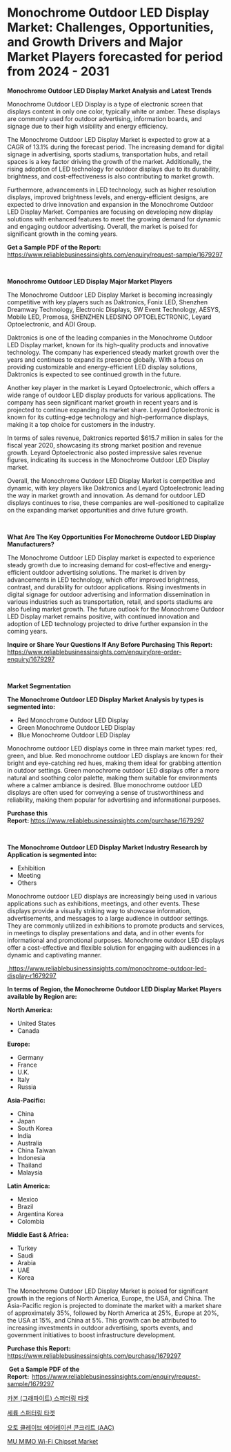 <p><h1>Monochrome Outdoor LED Display Market: Challenges, Opportunities, and Growth Drivers and Major Market Players forecasted for period from 2024 - 2031</h1></p><p><strong>Monochrome Outdoor LED Display Market Analysis and Latest Trends</strong></p>
<p><p>Monochrome Outdoor LED Display is a type of electronic screen that displays content in only one color, typically white or amber. These displays are commonly used for outdoor advertising, information boards, and signage due to their high visibility and energy efficiency.</p><p>The Monochrome Outdoor LED Display Market is expected to grow at a CAGR of 13.1% during the forecast period. The increasing demand for digital signage in advertising, sports stadiums, transportation hubs, and retail spaces is a key factor driving the growth of the market. Additionally, the rising adoption of LED technology for outdoor displays due to its durability, brightness, and cost-effectiveness is also contributing to market growth.</p><p>Furthermore, advancements in LED technology, such as higher resolution displays, improved brightness levels, and energy-efficient designs, are expected to drive innovation and expansion in the Monochrome Outdoor LED Display Market. Companies are focusing on developing new display solutions with enhanced features to meet the growing demand for dynamic and engaging outdoor advertising. Overall, the market is poised for significant growth in the coming years.</p></p>
<p><strong>Get a Sample PDF of the Report:&nbsp;</strong> <a href="https://www.reliablebusinessinsights.com/enquiry/request-sample/1679297">https://www.reliablebusinessinsights.com/enquiry/request-sample/1679297</a></p>
<p>&nbsp;</p>
<p><strong>Monochrome Outdoor LED Display Major Market Players</strong></p>
<p><p>The Monochrome Outdoor LED Display Market is becoming increasingly competitive with key players such as Daktronics, Fonix LED, Shenzhen Dreamway Technology, Electronic Displays, SW Event Technology, AESYS, Mobile LED, Promosa, SHENZHEN LEDSINO OPTOELECTRONIC, Leyard Optoelectronic, and ADI Group.</p><p>Daktronics is one of the leading companies in the Monochrome Outdoor LED Display market, known for its high-quality products and innovative technology. The company has experienced steady market growth over the years and continues to expand its presence globally. With a focus on providing customizable and energy-efficient LED display solutions, Daktronics is expected to see continued growth in the future.</p><p>Another key player in the market is Leyard Optoelectronic, which offers a wide range of outdoor LED display products for various applications. The company has seen significant market growth in recent years and is projected to continue expanding its market share. Leyard Optoelectronic is known for its cutting-edge technology and high-performance displays, making it a top choice for customers in the industry.</p><p>In terms of sales revenue, Daktronics reported $615.7 million in sales for the fiscal year 2020, showcasing its strong market position and revenue growth. Leyard Optoelectronic also posted impressive sales revenue figures, indicating its success in the Monochrome Outdoor LED Display market.</p><p>Overall, the Monochrome Outdoor LED Display Market is competitive and dynamic, with key players like Daktronics and Leyard Optoelectronic leading the way in market growth and innovation. As demand for outdoor LED displays continues to rise, these companies are well-positioned to capitalize on the expanding market opportunities and drive future growth.</p></p>
<p>&nbsp;</p>
<p><strong>What Are The Key Opportunities For Monochrome Outdoor LED Display Manufacturers?</strong></p>
<p><p>The Monochrome Outdoor LED Display market is expected to experience steady growth due to increasing demand for cost-effective and energy-efficient outdoor advertising solutions. The market is driven by advancements in LED technology, which offer improved brightness, contrast, and durability for outdoor applications. Rising investments in digital signage for outdoor advertising and information dissemination in various industries such as transportation, retail, and sports stadiums are also fueling market growth. The future outlook for the Monochrome Outdoor LED Display market remains positive, with continued innovation and adoption of LED technology projected to drive further expansion in the coming years.</p></p>
<p><strong>Inquire or Share Your Questions If Any Before Purchasing This Report:</strong> <a href="https://www.reliablebusinessinsights.com/enquiry/pre-order-enquiry/1679297">https://www.reliablebusinessinsights.com/enquiry/pre-order-enquiry/1679297</a></p>
<p>&nbsp;</p>
<p><strong>Market Segmentation</strong></p>
<p><strong>The Monochrome Outdoor LED Display Market Analysis by types is segmented into:</strong></p>
<p><ul><li>Red Monochrome Outdoor LED Display</li><li>Green Monochrome Outdoor LED Display</li><li>Blue Monochrome Outdoor LED Display</li></ul></p>
<p><p>Monochrome outdoor LED displays come in three main market types: red, green, and blue. Red monochrome outdoor LED displays are known for their bright and eye-catching red hues, making them ideal for grabbing attention in outdoor settings. Green monochrome outdoor LED displays offer a more natural and soothing color palette, making them suitable for environments where a calmer ambiance is desired. Blue monochrome outdoor LED displays are often used for conveying a sense of trustworthiness and reliability, making them popular for advertising and informational purposes.</p></p>
<p><strong>Purchase this Report:&nbsp;</strong><a href="https://www.reliablebusinessinsights.com/purchase/1679297">https://www.reliablebusinessinsights.com/purchase/1679297</a></p>
<p>&nbsp;</p>
<p><strong>The Monochrome Outdoor LED Display Market Industry Research by Application is segmented into:</strong></p>
<p><ul><li>Exhibition</li><li>Meeting</li><li>Others</li></ul></p>
<p><p>Monochrome outdoor LED displays are increasingly being used in various applications such as exhibitions, meetings, and other events. These displays provide a visually striking way to showcase information, advertisements, and messages to a large audience in outdoor settings. They are commonly utilized in exhibitions to promote products and services, in meetings to display presentations and data, and in other events for informational and promotional purposes. Monochrome outdoor LED displays offer a cost-effective and flexible solution for engaging with audiences in a dynamic and captivating manner.</p></p>
<p><a href="https://www.reliablebusinessinsights.com/monochrome-outdoor-led-display-r1679297">&nbsp;https://www.reliablebusinessinsights.com/monochrome-outdoor-led-display-r1679297</a></p>
<p><strong>In terms of Region, the Monochrome Outdoor LED Display Market Players available by Region are:</strong></p>
<p>
    <p> <strong> North America: </strong>
        <ul>
            <li>United States</li>
            <li>Canada</li>
        </ul>
        </p> 
    <p> <strong> Europe: </strong>
        <ul>
            <li>Germany</li>
            <li>France</li>
            <li>U.K.</li>
            <li>Italy</li>
            <li>Russia</li>
        </ul>
        </p> 
    <p> <strong> Asia-Pacific: </strong>
        <ul>
            <li>China</li>
            <li>Japan</li>
            <li>South Korea</li>
            <li>India</li>
            <li>Australia</li>
            <li>China Taiwan</li>
            <li>Indonesia</li>
            <li>Thailand</li>
            <li>Malaysia</li>
        </ul>
        </p> 
    <p> <strong> Latin America: </strong>
        <ul>
            <li>Mexico</li>
            <li>Brazil</li>
            <li>Argentina Korea</li>
            <li>Colombia</li>
        </ul>
        </p> 
    <p> <strong> Middle East & Africa: </strong>
        <ul>
            <li>Turkey</li>
            <li>Saudi</li>
            <li>Arabia</li>
            <li>UAE</li>
            <li>Korea</li>
        </ul>
    </p>
    </p>
<p><p>The Monochrome Outdoor LED Display Market is poised for significant growth in the regions of North America, Europe, the USA, and China. The Asia-Pacific region is projected to dominate the market with a market share of approximately 35%, followed by North America at 25%, Europe at 20%, the USA at 15%, and China at 5%. This growth can be attributed to increasing investments in outdoor advertising, sports events, and government initiatives to boost infrastructure development.</p></p>
<p><strong>Purchase this Report: </strong><a href="https://www.reliablebusinessinsights.com/purchase/1679297">https://www.reliablebusinessinsights.com/purchase/1679297</a></p>
<p>&nbsp;<strong>Get a Sample PDF of the Report:&nbsp;&nbsp;</strong><a href="https://www.reliablebusinessinsights.com/enquiry/request-sample/1679297">https://www.reliablebusinessinsights.com/enquiry/request-sample/1679297</a></p>
<p><strong></strong></p>
<p><p><a href="https://github.com/mofijurk071/Market-Research-Report-List-1/blob/main/805755093682.md">카본 (그래파이트) 스퍼터링 타겟</a></p><p><a href="https://github.com/AlbertotDouglas44367/Market-Research-Report-List-2/blob/main/431663893683.md">세륨 스퍼터링 타겟</a></p><p><a href="https://medium.com/@emmamoy1/%EC%9E%90%EB%8F%99%EC%8B%9D-%EA%B0%80%EC%8A%A4%EC%8B%9D-%EC%BD%98%ED%81%AC%EB%A6%AC%ED%8A%B8-aac-%EC%8B%9C%EC%9E%A5-2031%EB%85%84%EA%B9%8C%EC%A7%80%EC%9D%98-%EB%8F%99%ED%96%A5-%EC%98%88%EC%83%81-%EB%B0%8F-%EA%B2%BD%EC%9F%81-%EB%B6%84%EC%84%9D-d302a6a78a64">오토 클레이브 에어레이션 콘크리트 (AAC)</a></p><p><a href="https://issuu.com/reportprime-2/docs/mu-mimo-wi-fi-chipset-market-size-2_eaa785a9764830">MU MIMO Wi-Fi Chipset Market</a></p></p>
